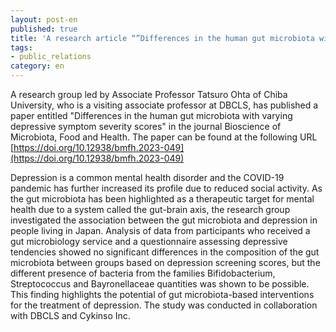 ```yaml
---
layout: post-en
published: true
title: 'A research article “”Differences in the human gut microbiota with varying depressive symptom severity scores” was published in Bioscience of Microbiota, Food and Health'
tags:
- public_relations
category: en
---
```

A research group led by Associate Professor Tatsuro Ohta of Chiba University, who is a visiting associate professor at DBCLS, has published a paper entitled "Differences in the human gut microbiota with varying depressive symptom severity scores" in the journal Bioscience of Microbiota, Food and Health. The paper can be found at the following URL
[https://doi.org/10.12938/bmfh.2023-049](https://doi.org/10.12938/bmfh.2023-049) 

Depression is a common mental health disorder and the COVID-19 pandemic has further increased its profile due to reduced social activity. As the gut microbiota has been highlighted as a therapeutic target for mental health due to a system called the gut-brain axis, the research group investigated the association between the gut microbiota and depression in people living in Japan. Analysis of data from participants who received a gut microbiology service and a questionnaire assessing depressive tendencies showed no significant differences in the composition of the gut microbiota between groups based on depression screening scores, but the different presence of bacteria from the families Bifidobacterium, Streptococcus and Bayronellaceae quantities was shown to be possible. This finding highlights the potential of gut microbiota-based interventions for the treatment of depression. The study was conducted in collaboration with DBCLS and Cykinso Inc.
